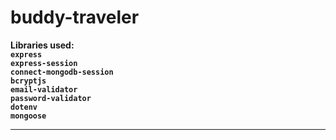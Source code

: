 # buddy-traveler

<b>Libraries used:<b><br>
`express`<br>
`express-session`<br>
`connect-mongodb-session`<br>
`bcryptjs`<br>
`email-validator`<br>
`password-validator`<br>
`dotenv`<br>
`mongoose`<br>
 <hr>
